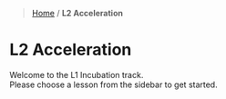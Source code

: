 > [Home](../index.md) / **L2 Acceleration**
# L2 Acceleration

Welcome to the L1 Incubation track.  
Please choose a lesson from the sidebar to get started.

